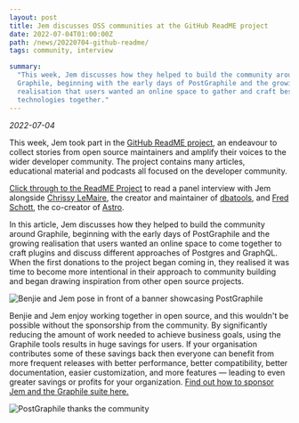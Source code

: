 ```yaml
---
layout: post
title: Jem discusses OSS communities at the GitHub ReadME project
date: 2022-07-04T01:00:00Z
path: /news/20220704-github-readme/
tags: community, interview

summary:
  "This week, Jem discusses how they helped to build the community around
  Graphile, beginning with the early days of PostGraphile and the growing
  realisation that users wanted an online space to gather and craft bespoke
  technologies together."
---
```


_2022-07-04_

This week, Jem took part in the
[GitHub ReadME project](https://github.com/readme), an endeavour to collect
stories from open source maintainers and amplify their voices to the wider
developer community. The project contains many articles, educational material
and podcasts all focused on the developer community.

[Click through to the ReadME Project](https://github.blog/2022-06-30-what-to-do-when-your-open-source-project-becomes-a-community/)
to read a panel interview with Jem alongside
[Chrissy LeMaire](https://tech.lgbt/@cl), the creator and maintainer of
[dbatools](https://dbatools.io/), and
[Fred Schott](http://fredkschott.com/about/), the co-creator of
[Astro](https://astro.build/).

In this article, Jem discusses how they helped to build the community around
Graphile, beginning with the early days of PostGraphile and the growing
realisation that users wanted an online space to come together to craft plugins
and discuss different approaches of Postgres and GraphQL. When the first
donations to the project began coming in, they realised it was time to become
more intentional in their approach to community building and began drawing
inspiration from other open source projects.

<div class="flex flex-wrap justify-around">
<img alt="Benjie and Jem pose in front of a banner showcasing PostGraphile" src="/images/news/benjie-and-jem-at-fosdem.jpg" style="max-height: 500px" />
</div>

Benjie and Jem enjoy working together in open source, and this wouldn't be
possible without the sponsorship from the community. By significantly reducing
the amount of work needed to achieve business goals, using the Graphile tools
results in huge savings for users. If your organisation contributes some of
these savings back then everyone can benefit from more frequent releases with
better performance, better compatibility, better documentation, easier
customization, and more features — leading to even greater savings or profits
for your organization.
[Find out how to sponsor Jem and the Graphile suite here.](/sponsor/)

<div class="flex flex-wrap justify-around">
<img alt="PostGraphile thanks the community" src="/images/thanks.png" />
</div>
